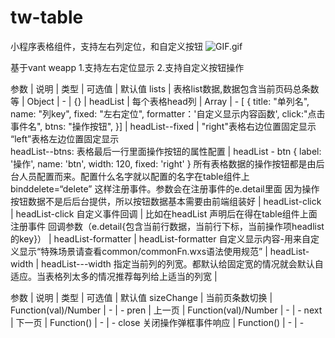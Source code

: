 # tw-table
小程序表格组件，支持左右列定位，和自定义按钮
![GIF.gif](https://upload-images.jianshu.io/upload_images/5622382-c36bf39bbb14682d.gif?imageMogr2/auto-orient/strip)


基于vant weapp
1.支持左右定位显示
2.支持自定义按钮操作

参数 | 说明 | 类型 | 可选值 | 默认值
lists | 表格list数据,数据包含当前页码总条数等 | Object | - | {} | 
headList | 每个表格head列 | Array | -	[ {
title: "单列名", 
name: "列key",
fixed: "左右定位",
formatter：'自定义显示内容函数',
click:"点击事件名",
btns: "操作按钮",
}] | 
headList--fixed | "right"表格右边位置固定显示
“left”表格左边位置固定显示			
headList--btns: 
表格最后一行里面操作按钮的属性配置 | headList  -  btn   { label: '操作', name: 'btn', width: 120, fixed: 'right' }
所有表格数据的操作按钮都是由后台人员配置而来。配置什么名字就以配置的名字在table组件上  binddelete=“delete” 这样注册事件。参数会在注册事件的e.detail里面
因为操作按钮数据不是后后台提供，所以按钮数据基本需要由前端组装好			 | 
headList-click | headList-click  自定义事件回调 | 
比如在headList 声明后在得在table组件上面注册事件
回调参数（e.detail{包含当前行数据，当前行下标，当前操作项headlist的key}）			 | 
headList-formatter | headList-formatter  自定义显示内容-用来自定义显示“特殊场景请查看common/commonFn.wxs语法使用规范”			 | 
headList-width | headList---width    指定当前列的列宽。都默认给固定宽的情况就会默认自适应。当表格列太多的情况推荐每列给上适当的列宽		 | 	


参数 | 说明 | 类型 | 可选值 | 默认值
sizeChange | 当前页条数切换 | Function(val)/Number | - | -
pren | 上一页 | Function(val)/Number | - | -
next | 下一页 | Function() | - | -
close	关闭操作弹框事件响应 | Function() | - | -
